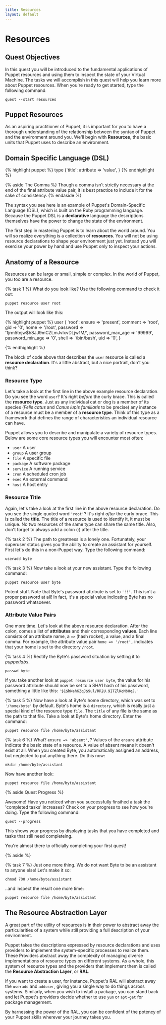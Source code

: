 ```yaml
---
title: Resources
layout: default
---
```


# Resources

## Quest Objectives

In this quest you will be introduced to the fundamental applications of Puppet resources and using them to inspect the state of your Virtual Machine. The tasks we will accomplish in this quest will help you learn more about Puppet resources. When you're ready to get started, type the following command:

    quest --start resources

## Puppet Resources

As an aspiring practitioner of Puppet, it is important for you to have a thorough understanding of the relationship between the syntax of Puppet and the environment around you. We'll begin with **Resources**, the basic units that Puppet uses to describe an environment.

## Domain Specific Language (DSL)

{% highlight puppet %}
type {'title':
    attribute => 'value',
}
{% endhighlight %}

{% aside The Comma %}
Though a comma isn't strictly necessary at the end of the final attribute value pair, it is best practice to include it for the sake of consistency.
{% endaside %}

The syntax you see here is an example of Puppet's Domain-Specific Language (DSL), which is built on the Ruby programming language. Because the Puppet DSL is a **declarative** language the descriptions themselves have the power to change the state of the environment.

The first step in mastering Puppet is to learn about the world around. You will so realize everything is a collection of **resources**. You will not be using resource declarations to shape your environment just yet. Instead you will exercise your power by hand and use Puppet only to inspect your actions.

## Anatomy of a Resource

Resources can be large or small, simple or complex. In the world of Puppet, you too are a resource.

{% task 1 %}
What do you look like? Use the following command to check it out:

	puppet resource user root
		
The output will look like this:

{% highlight puppet %}
user { 'root':
  	ensure           => 'present',
  	comment          => 'root',
  	gid              => '0',
  	home             => '/root',
  	password         => '$1$jrm5tnjw$h8JJ9mCZLmJvIxvDLjw1M/',
  	password_max_age => '99999',
  	password_min_age => '0',
  	shell            => '/bin/bash',
  	uid              => '0',
}

{% endhighlight %}

The block of code above that describes the `user` resource is called a **resource declaration**. It's a little abstract, but a nice portrait, don't you think? 

### Resource Type

Let's take a look at the first line in the above example resource declaration. Do you see the word `user`? It's right _before_ the curly brace. This is called the **resource type**. Just as any individual cat or dog is a member of its species (*Felis catus* and *Canus lupis familiaris* to be precise) any instance of a resource must be a member of a **resource type**. Think of this type as a framework that defines the range of characteristics an individual resource can have.

Puppet allows you to describe and manipulate a variety of resource types. Below are some core resource types you will encounter most often: 

* `user` A user
* `group` A user group
* `file` A specific file
* `package` A software package
* `service` A running service
* `cron` A scheduled cron job
* `exec` An external command
* `host` A host entry

### Resource Title

Again, let's take a look at the first line in the above resource declaration. Do you see the single quoted word `'root'`? It's right _after_ the curly brace. This is called the **title**. The title of a resource is used to identify it, it must be unique. No two resources of the same type can share the same title. Also, don't forget to always add a colon (:) after the title.

{% task 2 %}
The path to greatness is a lonely one. Fortunately, your superuser status gives you the ability to create an assistant for yourself. First let's do this in a non-Puppet way. Type the following command:

	useradd byte

{% task 3 %}
Now take a look at your new assistant. Type the following command:

	puppet resource user byte
            
Potent stuff. Note that Byte's password attribute is set to `'!!'`. This isn't a proper password at all! In fact, it's a special value indicating Byte has no password whatsoever.

### Attribute Value Pairs

One more time. Let's look at the above resource declaration. After the colon, comes a list of **attributes** and their corresponding **values**. Each line consists of an attribute name, a `=>` (hash rocket), a value, and a final comma. For example, the attribute value pair `home => '/root',` indicates that your home is set to the directory `/root`.
	
{% task 4 %}
Rectify the Byte's password situation by setting it to *puppetlabs*.

	passwd byte
		
If you take another look at `puppet resource user byte`, the value for his password attribute should now be set to a SHA1 hash of his password, something a little like this: `'$1$hNahKZqJ$9ul/RR2U.9ITZlKcMbOqJ.'`

{% task 5 %}
Now have a look at Byte's home directory, which was set to `'/home/byte'` by default. Byte's home is a `directory`, which is really just a special kind of the resource type `file`. The `title` of any file is the same as the path to that file. Take a look at Byte's home directory. Enter the command:

	puppet resource file /home/byte/assistant
		
{% task 6 %}
What? `ensure => 'absent',`? Values of the `ensure` attribute indicate the basic state of a resource. A value of absent means it doesn't exist at all. When you created Byte, you automatically assigned an address, but neglected to put anything there. Do this now:

	mkdir /home/byte/assistant
		
Now have another look:

	puppet resource file /home/byte/assistant

{% aside Quest Progress %}

Awesome! Have you noticed when you successfully finsihed a task the 'completed tasks' increases? Check on your progress to see how you're doing. Type the following command:

	quest --progress

This shows your progress by displaying tasks that you have completed and tasks that still need completeing.

You're almost there to officially completing your first quest!

{% aside %}

{% task 7 %}
Just one more thing. We do not want Byte to be an assistant to anyone else! Let's make it so:
 
	chmod 700 /home/byte/assistant

..and inspect the result one more time:

	puppet resource file /home/byte/assistant

## The Resource Abstraction Layer

A great part of the utility of resources is in their power to abstract away the particularities of a system while still providing a full description of your environment. 

Puppet takes the descriptions expressed by resource declarations and uses providers to implement the system-specific processes to realize them. These Providers abstract away the complexity of managing diverse implementations of resource types on different systems. As a whole, this system of resource types and the providers that implement them is called the **Resource Abstraction Layer**, or **RAL**.

If you want to create a user, for instance, Puppet's RAL will abstract away the `useradd` and `adduser`, giving you a single way to do things across systems. Similarly, when you wish to install a package, you can stand back and let Puppet's providers decide whether to use `yum` or `apt-get` for package management.

By harnessing the power of the RAL, you can be confident of the potency of your Puppet skills wherever your journey takes you.